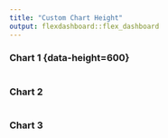 ```yaml
---
title: "Custom Chart Height"
output: flexdashboard::flex_dashboard
---
```

    
### Chart 1 {data-height=600}
    
```{r}
```

### Chart 2

```{r}
```

### Chart 3

```{r}
```



